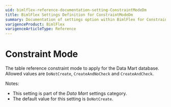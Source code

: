 ```yaml
---
uid: bimlflex-reference-documentation-setting-ConstraintModeDm
title: BimlFlex Settings Definition for ConstraintModeDm
summary: Documentation of settings option within BimlFlex for ConstraintModeDm
varigenceProduct: BimlFlex
varigenceArticleType: Reference
---
```


# Constraint Mode

The table reference constraint mode to apply for the Data Mart database. Allowed values are `DoNotCreate`, `CreateAndNoCheck` and `CreateAndCheck`.

Notes:

* This setting is part of the *Data Mart* settings category.
* The default value for this setting is `DoNotCreate`.